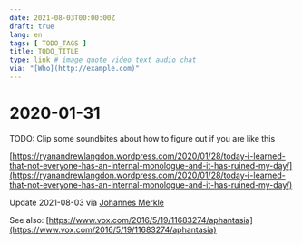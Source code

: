 ```yaml
---
date: 2021-08-03T00:00:00Z
draft: true
lang: en
tags: [ TODO_TAGS ]
title: TODO_TITLE
type: link # image quote video text audio chat
via: "[Who](http://example.com)"
---
```



# 2020-01-31


TODO: Clip some soundbites about how to figure out if you are like this

[https://ryanandrewlangdon.wordpress.com/2020/01/28/today-i-learned-that-not-everyone-has-an-internal-monologue-and-it-has-ruined-my-day/](https://ryanandrewlangdon.wordpress.com/2020/01/28/today-i-learned-that-not-everyone-has-an-internal-monologue-and-it-has-ruined-my-day/)

Update 2021-08-03 via [Johannes Merkle](https://springernature.slack.com/archives/C0180QEQA4C/p1627979882050500)

See also:
[https://www.vox.com/2016/5/19/11683274/aphantasia](https://www.vox.com/2016/5/19/11683274/aphantasia)

